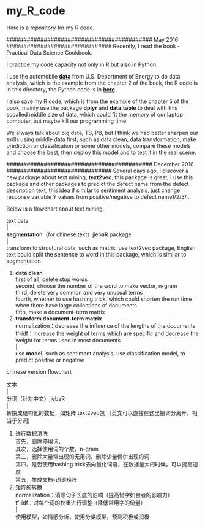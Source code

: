 # my_R_code

Here is a repository for my R code.

########################################### May 2016 ###############################
Recently, I read the book - Practical Data Science Cookbook.

I practice my code capacity not only in R but also in Python.

I use the automobile [**data**](http://www.fueleconomy.gov/feg/epadata/vehicles.csv.zip) from U.S. Department of Energy to do data analysis, which is the example from the chapter 2 of the book, the R code is in this directory, the Python code is in [**here**](http://nbviewer.jupyter.org/github/yishi/Data-Analysis-Series-in-Python/blob/master/Data_Analysis_Series_VI.ipynb).

I also save my R code, which is from the example of the chapter 5 of the book, mainly use the package **dplyr** and **data.table** to deal with this socalled middle size of data, which could fit the memory of our laptop computer, but maybe kill our programming time.

We always talk about big data, TB, PB, but I think we had better sharpen our skills using middle data first, such as data clean, data transformation, make prediction or classification or some other models, compare these models and choose the best, then deploy this model and to test it in the real scene.

########################################### December 2016 ###############################
Several days ago, I discover a new package about text mining, **text2vec**, this package is great, I use this package and other packages to predict the defect name from the defect description text, this idea if similar to sentiment analysis, just change response variable Y values from positive/negative to defect name1/2/3/...

Below is a flowchart about text mining.

text data  
  |  
**segmentation**（for chinese text）jiebaR package  
  |  
transform to structural data, such as matrix, use text2vec package, English text could split the sentence to word in this package, which is similar to segmentation  
1. **data clean**  
first of all, delete stop words  
second, choose the number of the word to make vector, n-gram  
third, delete very common and very unusual terms  
fourth, whether to use hashing trick, which could shorten the run time when there have large collections of documents  
fifth, make a document-term matrix  
2. **transform document-term matrix**  
normalization：decrease the influence of the lengths of the documents  
tf-idf：increase the weight of terms which are specific and decrease the weight for terms used in most documents    
|  
use **model**, such as sentiment analysis, use classification model, to predict positive or negative


chinese version flowchart  

文本  
  |  
  分词（针对中文）jiebaR  
  |  
  转换成结构化的数据，如矩阵  text2vec包  （英文可以直接在这里把词分离开，相当于分词)  
  1. 进行数据清洗  
  首先，删除停用词，  
  其次，选择使用词的个数，n-gram  
  第三，删除大量常出现的无用词，删除少量偶尔出现的词   
  第四，是否使用hashing trick去向量化词语，在数据量大的时候，可以提高速度  
  第五，生成文档-词语矩阵  
  2. 矩阵的转换  
  normalization：消除句子长度的影响（提高惜字如金者的影响力）  
  tf-idf：对每个词的权重进行调整（降低常用字的份量）  
  |  
  使用模型，如情感分析，使用分类模型，预测积极或消极

